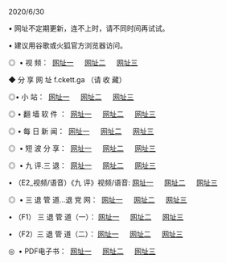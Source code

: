 <p>2020/6/30
<p>• 网址不定期更新，连不上时，请不同时间再试试。
<p>• 建议用谷歌或火狐官方浏览器访问。
<p>◎  • 视 频： 
<a href="http://ecz.csso.cam/" target="_blank">网址一</a> 　 
<a href="http://ebz.csso.cam/" target="_blank">网址二</a> 　 
<a href="http://eaz.csso.cam/b.html" target="_blank">网址三</a>
<p>◆ 分 享 网 址  f.ckett.ga  （请 收 藏） </p>

<p>◎•  小 站：  
<a href="http://ecz.csso.cam/f.html" target="_blank">网址一</a> 　 
<a href="http://ebz.csso.cam/h.html" target="_blank">网址二</a> 　 
<a href="http://eaz.csso.cam/k/" target="_blank">网址三</a></p><p>

<p>◎  • 翻 墙 软 件 ：  
<a href="http://ecz.csso.cam/ff/" target="_blank">网址一</a> 　 
<a href="http://ebz.csso.cam/s/read/a1_nd.html" target="_blank">网址二</a> 　 
<a href="http://eaz.csso.cam/ff/index.html" target="_blank">网址三</a></p>
<p>◎  • 每 日 新 闻：  
<a href="http://ecz.csso.cam/day/" target="_blank">网址一</a> 　 
<a href="http://ebz.csso.cam/day/" target="_blank">网址二</a> 　 
<a href="http://eaz.csso.cam/day/index.html" target="_blank">网址三</a></p>
<p>◎   • 短 波 分 享：  
<a href="http://ecz.csso.cam/h/" target="_blank">网址一</a> 　 
<a href="http://eaz.csso.cam/h/" target="_blank">网址二</a> 　 
<a href="http://ebz.csso.cam/h/index.html" target="_blank">网址三</a></p>
<p>◎   • 九 评.三 退：  
<a href="http://ecz.csso.cam/t/" target="_blank">网址一</a> 　 
<a href="http://eaz.csso.cam/v2/index.html" target="_blank">网址二</a> 　 
<a href="http://ebz.csso.cam/tt/index.html" target="_blank">网址三</a> 　</p>
<p>  • （E2_视频/语音）《九 评》视频/语音: 
<a href="http://ecz.csso.cam/7738.html" target="_blank">网址一</a> 　 
<a href="http://eaz.csso.cam/7614.html" target="_blank">网址二</a> 　 
<a href="http://ebz.csso.cam/7633.html" target="_blank">网址三</a></p>
<p>◎   • 三 退 管 道...退 党 网：  
<a href="http://ecz.csso.cam/go/td1.html" target="_blank">网址一</a> 　 
<a href="http://eaz.csso.cam/go/td2.html" target="_blank">网址二</a> 　 
<a href="http://ebz.csso.cam/go/td3.html" target="_blank">网址三</a></p>
<p>  • （F1） 三 退 管 道（一）： 
<a href="http://ecz.csso.cam/dd/" target="_blank">网址一</a> 　 
<a href="http://eaz.csso.cam/s/read/a1_tdx.html" target="_blank">网址二</a> 　 
<a href="http://ebz.csso.cam/dd/" target="_blank">网址三</a></p>
<p>  • （F2）三 退 管 道（二）： 
<a href="http://eaz.csso.cam/d/" target="_blank">网址一</a> 　 
<a href="http://ecz.csso.cam/d/index.html" target="_blank">网址二</a> 　 
<a href="http://ebz.csso.cam/d/" target="_blank">网址三</a></p>
<p>◎   • PDF电子书：  
<a href="http://ecz.csso.cam/p/" target="_blank">网址一</a> 　 
<a href="http://ebz.csso.cam/p/index.html" target="_blank">网址二</a> 　 
<a href="http://eaz.csso.cam/p/" target="_blank">网址三</a></p>

